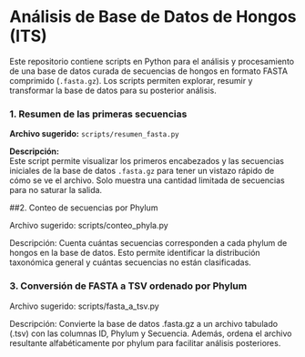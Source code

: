 # Análisis de Base de Datos de Hongos (ITS)

Este repositorio contiene scripts en Python para el análisis y procesamiento de una base de datos curada de secuencias de hongos en formato FASTA comprimido (`.fasta.gz`). Los scripts permiten explorar, resumir y transformar la base de datos para su posterior análisis.


### 1. Resumen de las primeras secuencias
**Archivo sugerido:** `scripts/resumen_fasta.py`

**Descripción:**  
Este script permite visualizar los primeros encabezados y las secuencias iniciales de la base de datos `.fasta.gz` para tener un vistazo rápido de cómo se ve el archivo. Solo muestra una cantidad limitada de secuencias para no saturar la salida.

##2. Conteo de secuencias por Phylum

Archivo sugerido: scripts/conteo_phyla.py

Descripción:
Cuenta cuántas secuencias corresponden a cada phylum de hongos en la base de datos. Esto permite identificar la distribución taxonómica general y cuántas secuencias no están clasificadas.

### 3. Conversión de FASTA a TSV ordenado por Phylum

Archivo sugerido: scripts/fasta_a_tsv.py

Descripción:
Convierte la base de datos .fasta.gz a un archivo tabulado (.tsv) con las columnas ID, Phylum y Secuencia. Además, ordena el archivo resultante alfabéticamente por phylum para facilitar análisis posteriores.
